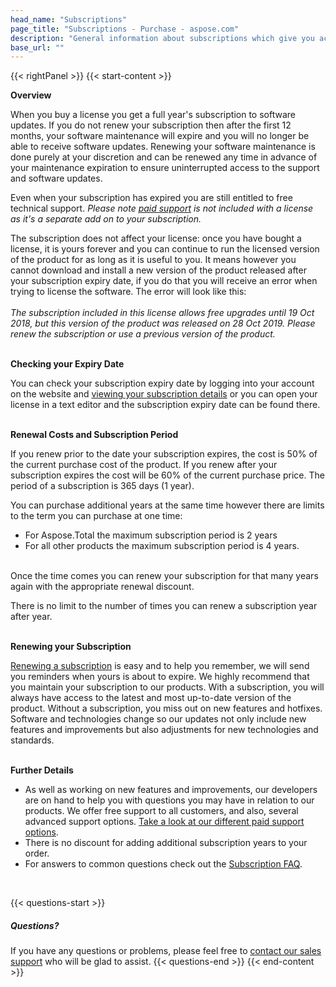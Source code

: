 ```yaml
---
head_name: "Subscriptions"
page_title: "Subscriptions - Purchase - aspose.com"
description: "General information about subscriptions which give you access to software updates, security fixes and new features."
base_url: ""
---
```

{{< rightPanel >}}
{{< start-content >}}  

**Overview**  

When you buy a license you get a full year's subscription to software updates. If you do not renew your subscription then after the first 12 months, your software maintenance will expire and you will no longer be able to receive software updates. Renewing your software maintenance is done purely at your discretion and can be renewed any time in advance of your maintenance expiration to ensure uninterrupted access to the support and software updates.

Even when your subscription has expired you are still entitled to free technical support. _Please note [paid support](https://helpdesk.aspose.com/) is not included with a license as it's a separate add on to your subscription._

The subscription does not affect your license: once you have bought a license, it is yours forever and you can continue to run the licensed version of the product for as long as it is useful to you. It means however you cannot download and install a new version of the product released after your subscription expiry date, if you do that you will receive an error when trying to license the software. The error will look like this:  
&nbsp;  
        _The subscription included in this license allows free upgrades until 19 Oct 2018, but this version of the product was released on 28 Oct 2019. Please renew the subscription or use a previous version of the product._

&nbsp;  
**Checking your Expiry Date**  

You can check your subscription expiry date by logging into your account on the website and [viewing your subscription details](/policies/subscriptions/renew) or you can open your license in a text editor and the subscription expiry date can be found there.  

&nbsp;  
**Renewal Costs and Subscription Period**

If you renew prior to the date your subscription expires, the cost is 50% of the current purchase cost of the product. If you renew after your subscription expires the cost will be 60% of the current purchase price. The period of a subscription is 365 days (1 year).

You can purchase additional years at the same time however there are limits to the term you can purchase at one time:

* For Aspose.Total the maximum subscription period is 2 years
* For all other products the maximum subscription period is 4 years.  
  
&nbsp;   
Once the time comes you can renew your subscription for that many years again with the appropriate renewal discount.

There is no limit to the number of times you can renew a subscription year after year.  

&nbsp;  
**Renewing your Subscription**

[Renewing a subscription](/policies/subscriptions/renew) is easy and to help you remember, we will send you reminders when yours is about to expire. We highly recommend that you maintain your subscription to our products. With a subscription, you will always have access to the latest and most up-to-date version of the product. Without a subscription, you miss out on new features and hotfixes. Software and technologies change so our updates not only include new features and improvements but also adjustments for new technologies and standards.  

&nbsp;  
**Further Details**
* As well as working on new features and improvements, our developers are on hand to help you with questions you may have in relation to our products. We offer free support to all customers, and also, several advanced support options. [Take a look at our different paid support options](https://helpdesk.aspose.com/kb/faq.php?cid=1).
* There is no discount for adding additional subscription years to your order.
* For answers to common questions check out the [Subscription FAQ](/faqs/subscription).  

&nbsp;  

{{< questions-start >}}
##### **Questions?**
If you have any questions or problems, please feel free to [contact our sales support](https://about.aspose.com/contact/) who will be glad to assist.
{{< questions-end >}}
{{< end-content >}}